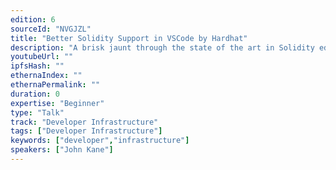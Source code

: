 ```yaml
---
edition: 6
sourceId: "NVGJZL"
title: "Better Solidity Support in VSCode by Hardhat"
description: "A brisk jaunt through the state of the art in Solidity editor tooling, a tour of Nomic's Solidity Language Server and how we can take Solidity editor support to the next level."
youtubeUrl: ""
ipfsHash: ""
ethernaIndex: ""
ethernaPermalink: ""
duration: 0
expertise: "Beginner"
type: "Talk"
track: "Developer Infrastructure"
tags: ["Developer Infrastructure"]
keywords: ["developer","infrastructure"]
speakers: ["John Kane"]
---
```

